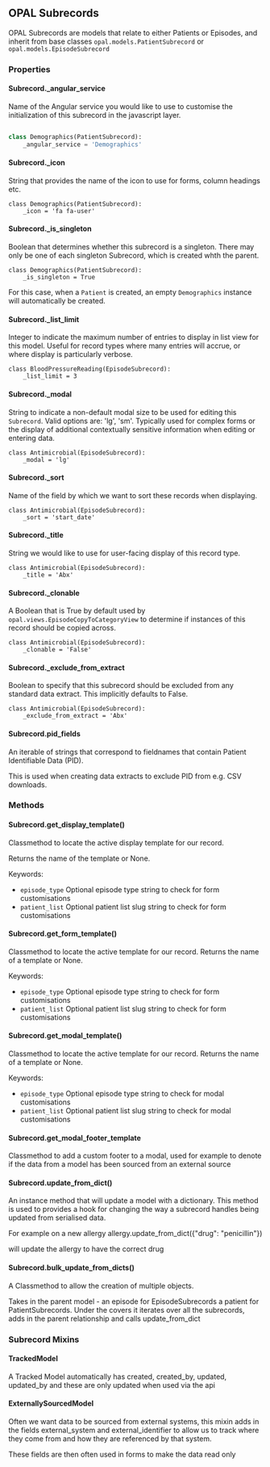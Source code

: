 ## OPAL Subrecords

OPAL Subrecords are models that relate to either Patients or Episodes, and inherit from
base classes `opal.models.PatientSubrecord` or `opal.models.EpisodeSubrecord`

### Properties

#### Subrecord._angular_service

Name of the Angular service you would like to use to customise the initialization of this
subrecord in the javascript layer.

```python

class Demographics(PatientSubrecord):
    _angular_service = 'Demographics'
````

#### Subrecord._icon

String that provides the name of the icon to use for forms, column headings etc.

    class Demographics(PatientSubrecord):
        _icon = 'fa fa-user'

#### Subrecord._is_singleton

Boolean that determines whether this subrecord is a singleton.
There may only be one of each singleton Subrecord, which is created whth the parent.

    class Demographics(PatientSubrecord):
        _is_singleton = True

For this case, when a `Patient` is created, an empty `Demographics` instance will
automatically be created.

#### Subrecord._list_limit

Integer to indicate the maximum number of entries to display in list view for this
model. Useful for record types where many entries will accrue, or where display is
particularly verbose.

    class BloodPressureReading(EpisodeSubrecord):
        _list_limit = 3

#### Subrecord._modal

String to indicate a non-default modal size to be used for editing this `Subrecord`.
Valid options are: 'lg', 'sm'. Typically used for complex forms or the display of
additional contextually sensitive information when editing or entering data.

    class Antimicrobial(EpisodeSubrecord):
        _modal = 'lg'

#### Subrecord._sort

Name of the field by which we want to sort these records when displaying.

    class Antimicrobial(EpisodeSubrecord):
        _sort = 'start_date'

#### Subrecord._title

String we would like to use for user-facing display of this record type.

    class Antimicrobial(EpisodeSubrecord):
        _title = 'Abx'


#### Subrecord._clonable

A Boolean that is True by default used by `opal.views.EpisodeCopyToCategoryView`
to determine if instances of this record should be copied across.

    class Antimicrobial(EpisodeSubrecord):
        _clonable = 'False'


#### Subrecord._exclude_from_extract

Boolean to specify that this subrecord should be excluded from any standard data extract.
This implicitly defaults to False.

    class Antimicrobial(EpisodeSubrecord):
        _exclude_from_extract = 'Abx'

#### Subrecord.pid_fields

An iterable of strings that correspond to fieldnames that contain Patient Identifiable Data (PID).

This is used when creating data extracts to exclude PID from e.g. CSV downloads.

### Methods

#### Subrecord.get_display_template()

Classmethod to locate the active display template for our record.

Returns the name of the template or None.

Keywords:

* `episode_type` Optional episode type string to check for form customisations
* `patient_list` Optional patient list slug string to check for form customisations

#### Subrecord.get_form_template()

Classmethod to locate the active template for our record. Returns the name of a template or None.

Keywords:

* `episode_type` Optional episode type string to check for form customisations
* `patient_list` Optional patient list slug string to check for form customisations

#### Subrecord.get_modal_template()

Classmethod to locate the active template for our record. Returns the name of a template or None.

Keywords:

* `episode_type` Optional episode type string to check for modal customisations
* `patient_list` Optional patient list slug string to check for modal customisations


#### Subrecord.get_modal_footer_template

Classmethod to add a custom footer to a modal, used for example to denote if
the data from a model has been sourced from an external source

#### Subrecord.update_from_dict()
An instance method that will update a model with a dictionary. This method is used
to provides a hook for changing the way a subrecord handles being updated from serialised
data.

For example on a new allergy
    allergy.update_from_dict({"drug": "penicillin"})

will update the allergy to have the correct drug

#### Subrecord.bulk_update_from_dicts()

A Classmethod to allow the creation of multiple objects.

Takes in the parent model - an episode
for EpisodeSubrecords a patient for PatientSubrecords. Under the covers it iterates
over all the subrecords, adds in the parent relationship and calls update_from_dict

### Subrecord Mixins

#### TrackedModel

A Tracked Model automatically has created, created_by, updated, updated_by and
these are only updated when used via the api

#### ExternallySourcedModel

Often we want data to be sourced from external systems, this mixin adds in the
fields external_system and external_identifier to allow us to track where
they come from and how they are referenced by that system.

These fields are then often used in forms to make the data read only
